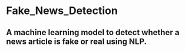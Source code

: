 # Fake_News_Detection
## A machine learning model to detect whether a news article is fake or real using NLP.

